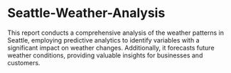 # Seattle-Weather-Analysis

This report conducts a comprehensive analysis of the weather patterns in Seattle, employing predictive analytics to identify variables with a significant impact on weather changes. Additionally, it forecasts future weather conditions, providing valuable insights for businesses and customers.
